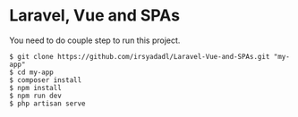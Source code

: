 # Laravel, Vue and SPAs

You need to do couple step to run this project.

```
$ git clone https://github.com/irsyadadl/Laravel-Vue-and-SPAs.git "my-app"
$ cd my-app
$ composer install
$ npm install
$ npm run dev
$ php artisan serve
```